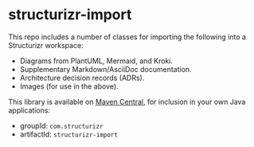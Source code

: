 # structurizr-import

This repo includes a number of classes for importing the following into a Structurizr workspace:

- Diagrams from PlantUML, Mermaid, and Kroki.
- Supplementary Markdown/AsciiDoc documentation.
- Architecture decision records (ADRs).
- Images (for use in the above).

This library is available on [Maven Central](https://mvnrepository.com/artifact/com.structurizr/structurizr-import), for inclusion in your own Java applications:

- groupId: `com.structurizr`
- artifactId: `structurizr-import`
